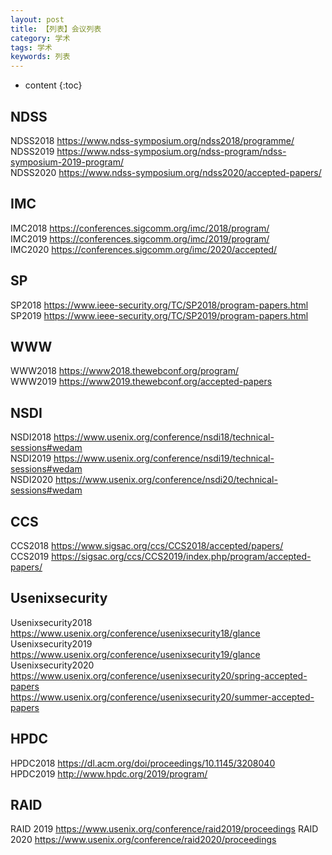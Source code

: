```yaml
---
layout: post
title: 【列表】会议列表
category: 学术
tags: 学术
keywords: 列表
---
```

* content
{:toc}

## NDSS
NDSS2018 <https://www.ndss-symposium.org/ndss2018/programme/>  
NDSS2019 <https://www.ndss-symposium.org/ndss-program/ndss-symposium-2019-program/>  
NDSS2020 <https://www.ndss-symposium.org/ndss2020/accepted-papers/>

## IMC
IMC2018 <https://conferences.sigcomm.org/imc/2018/program/>  
IMC2019 <https://conferences.sigcomm.org/imc/2019/program/>  
IMC2020 <https://conferences.sigcomm.org/imc/2020/accepted/>

## SP
SP2018 <https://www.ieee-security.org/TC/SP2018/program-papers.html>  
SP2019 <https://www.ieee-security.org/TC/SP2019/program-papers.html>

## WWW
WWW2018 <https://www2018.thewebconf.org/program/>  
WWW2019 <https://www2019.thewebconf.org/accepted-papers>  

## NSDI
NSDI2018 <https://www.usenix.org/conference/nsdi18/technical-sessions#wedam>  
NSDI2019 <https://www.usenix.org/conference/nsdi19/technical-sessions#wedam>  
NSDI2020 <https://www.usenix.org/conference/nsdi20/technical-sessions#wedam>

## CCS
CCS2018 <https://www.sigsac.org/ccs/CCS2018/accepted/papers/>  
CCS2019 <https://sigsac.org/ccs/CCS2019/index.php/program/accepted-papers/>

## Usenixsecurity
Usenixsecurity2018 <https://www.usenix.org/conference/usenixsecurity18/glance>  
Usenixsecurity2019 <https://www.usenix.org/conference/usenixsecurity19/glance>  
Usenixsecurity2020 <https://www.usenix.org/conference/usenixsecurity20/spring-accepted-papers>  
<https://www.usenix.org/conference/usenixsecurity20/summer-accepted-papers>

## HPDC
HPDC2018 <https://dl.acm.org/doi/proceedings/10.1145/3208040>  
HPDC2019 <http://www.hpdc.org/2019/program/>

## RAID

RAID 2019 <https://www.usenix.org/conference/raid2019/proceedings>
RAID 2020 <https://www.usenix.org/conference/raid2020/proceedings>

